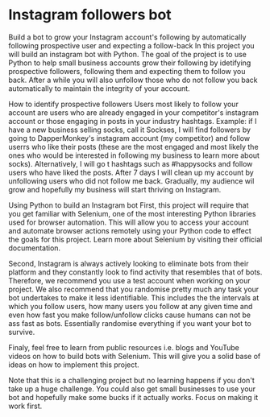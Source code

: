 # Instagram followers bot
Build a bot to grow your Instagram account's following by automatically following prospective user and expecting a follow-back
In this project you will build an instagram bot with Python. The goal of the project is to use Python to help small business accounts grow their following by idetifying prospective followers, following them and expecting them to follow you back. After a while you will also unfollow those who do not follow you back automatically to maintain the integrity of your account.

How to identify prospective followers
Users most likely to follow your account are users who are already engaged in your competitor's instagram account or those engaging in posts in your industry hashtags. Example: if I have a new business selling socks, call it Sockses, I will find followers by going to DapperMonkey's instagram account (my competitor) and follow userrs who like their posts (these are the most engaged and most likely the ones who would be interested in following my business to learn more about socks). Alternatively, I will go t hashtags such as #happysocks and follow users who have liked the posts. After 7 days I will clean up my account by unfollowing users who did not follow me back. Gradually, my audience wil grow and hopefully my business will start thriving on Instagram.

Using Python to build an Instagram bot
First, this project will require that you get familiar with Selenium, one of the most interesting Python libraries used for browser automation. This will allow you to access your account and automate browser actions remotely using your Python code to effect the goals for this project. Learn more about Selenium by visiting their official documentation.

Second, Instagram is always actively looking to eliminate bots from their platform and they constantly look to find activity that resembles that of bots. Therefore, we recommend you use a test account when working on your project. We also recommend that you randomise pretty much any task your bot undertakes to make it less identifiable. This includes the the intervals at which you follow users, how many users you follow at any given time and even how fast you make follow/unfollow clicks cause humans can not be ass fast as bots. Essentially randomise everything if you want your bot to survive.

Finaly, feel free to learn from public resources i.e. blogs and YouTube videos on how to build bots with Selenium. This will give you a solid base of ideas on how to implement this project.

Note that this is a challenging project but no learning happens if you don't take up a huge challenge. You could also get small businesses to use your bot and hopefully make some bucks if it actually works. Focus on making it work first.

